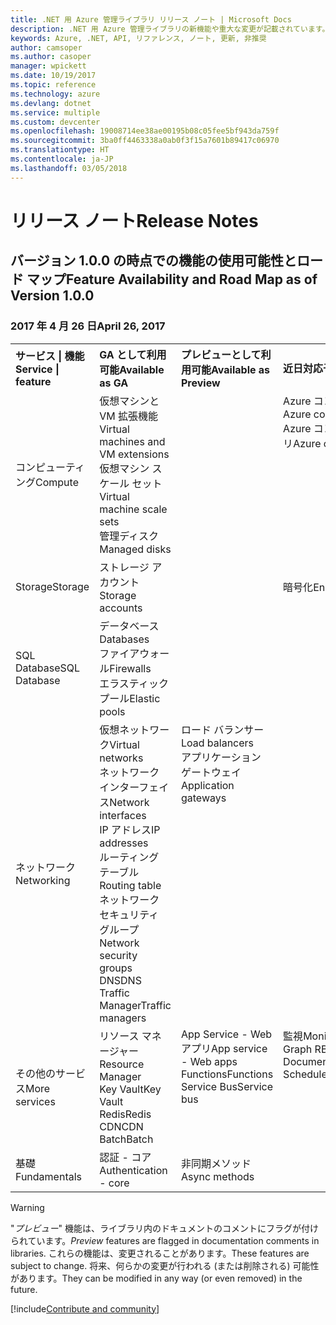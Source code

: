 ```yaml
---
title: .NET 用 Azure 管理ライブラリ リリース ノート | Microsoft Docs
description: .NET 用 Azure 管理ライブラリの新機能や重大な変更が記載されています。
keywords: Azure, .NET, API, リファレンス, ノート, 更新, 非推奨
author: camsoper
ms.author: casoper
manager: wpickett
ms.date: 10/19/2017
ms.topic: reference
ms.technology: azure
ms.devlang: dotnet
ms.service: multiple
ms.custom: devcenter
ms.openlocfilehash: 19008714ee38ae00195b08c05fee5bf943da759f
ms.sourcegitcommit: 3ba0ff4463338a0ab0f3f15a7601b89417c06970
ms.translationtype: HT
ms.contentlocale: ja-JP
ms.lasthandoff: 03/05/2018
---
```

# <a name="release-notes"></a><span data-ttu-id="c638e-104">リリース ノート</span><span class="sxs-lookup"><span data-stu-id="c638e-104">Release Notes</span></span> 

## <a name="feature-availability-and-road-map-as-of-version-100"></a><span data-ttu-id="c638e-105">バージョン 1.0.0 の時点での機能の使用可能性とロード マップ</span><span class="sxs-lookup"><span data-stu-id="c638e-105">Feature Availability and Road Map as of Version 1.0.0</span></span> ##
### <a name="april-26-2017"></a><span data-ttu-id="c638e-106">2017 年 4 月 26 日</span><span class="sxs-lookup"><span data-stu-id="c638e-106">April 26, 2017</span></span>

<table>
  <tr>
    <th align="left"><span data-ttu-id="c638e-107">サービス | 機能</span><span class="sxs-lookup"><span data-stu-id="c638e-107">Service | feature</span></span></th>
    <th align="left"><span data-ttu-id="c638e-108">GA として利用可能</span><span class="sxs-lookup"><span data-stu-id="c638e-108">Available as GA</span></span></th>
    <th align="left"><span data-ttu-id="c638e-109">プレビューとして利用可能</span><span class="sxs-lookup"><span data-stu-id="c638e-109">Available as Preview</span></span></th>
    <th align="left"><span data-ttu-id="c638e-110">近日対応予定</span><span class="sxs-lookup"><span data-stu-id="c638e-110">Coming soon</span></span></th>
  </tr>
  <tr>
    <td><span data-ttu-id="c638e-111">コンピューティング</span><span class="sxs-lookup"><span data-stu-id="c638e-111">Compute</span></span></td>
    <td><span data-ttu-id="c638e-112">仮想マシンと VM 拡張機能</span><span class="sxs-lookup"><span data-stu-id="c638e-112">Virtual machines and VM extensions</span></span><br><span data-ttu-id="c638e-113">仮想マシン スケール セット</span><span class="sxs-lookup"><span data-stu-id="c638e-113">Virtual machine scale sets</span></span><br><span data-ttu-id="c638e-114">管理ディスク</span><span class="sxs-lookup"><span data-stu-id="c638e-114">Managed disks</span></span></td>
    <td></td>
    <td valign="top"><span data-ttu-id="c638e-115">Azure コンテナー サービス</span><span class="sxs-lookup"><span data-stu-id="c638e-115">Azure container services</span></span><br><span data-ttu-id="c638e-116">Azure コンテナー レジストリ</span><span class="sxs-lookup"><span data-stu-id="c638e-116">Azure container registry</span></span></td>
  </tr>
  <tr>
    <td><span data-ttu-id="c638e-117">Storage</span><span class="sxs-lookup"><span data-stu-id="c638e-117">Storage</span></span></td>
    <td><span data-ttu-id="c638e-118">ストレージ アカウント</span><span class="sxs-lookup"><span data-stu-id="c638e-118">Storage accounts</span></span></td>
    <td></td>
    <td><span data-ttu-id="c638e-119">暗号化</span><span class="sxs-lookup"><span data-stu-id="c638e-119">Encryption</span></span></td>
  </tr>
  <tr>
    <td><span data-ttu-id="c638e-120">SQL Database</span><span class="sxs-lookup"><span data-stu-id="c638e-120">SQL Database</span></span></td>
    <td><span data-ttu-id="c638e-121">データベース</span><span class="sxs-lookup"><span data-stu-id="c638e-121">Databases</span></span><br><span data-ttu-id="c638e-122">ファイアウォール</span><span class="sxs-lookup"><span data-stu-id="c638e-122">Firewalls</span></span><br><span data-ttu-id="c638e-123">エラスティック プール</span><span class="sxs-lookup"><span data-stu-id="c638e-123">Elastic pools</span></span></td>
    <td></td>
    <td valign="top"></td>
  </tr>
  <tr>
    <td><span data-ttu-id="c638e-124">ネットワーク</span><span class="sxs-lookup"><span data-stu-id="c638e-124">Networking</span></span></td>
    <td><span data-ttu-id="c638e-125">仮想ネットワーク</span><span class="sxs-lookup"><span data-stu-id="c638e-125">Virtual networks</span></span><br><span data-ttu-id="c638e-126">ネットワーク インターフェイス</span><span class="sxs-lookup"><span data-stu-id="c638e-126">Network interfaces</span></span><br><span data-ttu-id="c638e-127">IP アドレス</span><span class="sxs-lookup"><span data-stu-id="c638e-127">IP addresses</span></span><br><span data-ttu-id="c638e-128">ルーティング テーブル</span><span class="sxs-lookup"><span data-stu-id="c638e-128">Routing table</span></span><br><span data-ttu-id="c638e-129">ネットワーク セキュリティ グループ</span><span class="sxs-lookup"><span data-stu-id="c638e-129">Network security groups</span></span><br><span data-ttu-id="c638e-130">DNS</span><span class="sxs-lookup"><span data-stu-id="c638e-130">DNS</span></span><br><span data-ttu-id="c638e-131">Traffic Manager</span><span class="sxs-lookup"><span data-stu-id="c638e-131">Traffic managers</span></span></td>
    <td valign="top"><span data-ttu-id="c638e-132">ロード バランサー</span><span class="sxs-lookup"><span data-stu-id="c638e-132">Load balancers</span></span><br><span data-ttu-id="c638e-133">アプリケーション ゲートウェイ</span><span class="sxs-lookup"><span data-stu-id="c638e-133">Application gateways</span></span></td>
    <td valign="top"></td>
  </tr>
  <tr>
    <td><span data-ttu-id="c638e-134">その他のサービス</span><span class="sxs-lookup"><span data-stu-id="c638e-134">More services</span></span></td>
    <td><span data-ttu-id="c638e-135">リソース マネージャー</span><span class="sxs-lookup"><span data-stu-id="c638e-135">Resource Manager</span></span><br><span data-ttu-id="c638e-136">Key Vault</span><span class="sxs-lookup"><span data-stu-id="c638e-136">Key Vault</span></span><br><span data-ttu-id="c638e-137">Redis</span><span class="sxs-lookup"><span data-stu-id="c638e-137">Redis</span></span><br><span data-ttu-id="c638e-138">CDN</span><span class="sxs-lookup"><span data-stu-id="c638e-138">CDN</span></span><br><span data-ttu-id="c638e-139">Batch</span><span class="sxs-lookup"><span data-stu-id="c638e-139">Batch</span></span></td>
    <td valign="top"><span data-ttu-id="c638e-140">App Service - Web アプリ</span><span class="sxs-lookup"><span data-stu-id="c638e-140">App service - Web apps</span></span><br><span data-ttu-id="c638e-141">Functions</span><span class="sxs-lookup"><span data-stu-id="c638e-141">Functions</span></span><br><span data-ttu-id="c638e-142">Service Bus</span><span class="sxs-lookup"><span data-stu-id="c638e-142">Service bus</span></span></td>
    <td valign="top"><span data-ttu-id="c638e-143">監視</span><span class="sxs-lookup"><span data-stu-id="c638e-143">Monitor</span></span><br><span data-ttu-id="c638e-144">Graph RBAC</span><span class="sxs-lookup"><span data-stu-id="c638e-144">Graph RBAC</span></span><br><span data-ttu-id="c638e-145">DocumentDB</span><span class="sxs-lookup"><span data-stu-id="c638e-145">DocumentDB</span></span><br><span data-ttu-id="c638e-146">Scheduler</span><span class="sxs-lookup"><span data-stu-id="c638e-146">Scheduler</span></span></td>
  </tr>
  <tr>
    <td><span data-ttu-id="c638e-147">基礎</span><span class="sxs-lookup"><span data-stu-id="c638e-147">Fundamentals</span></span></td>
    <td><span data-ttu-id="c638e-148">認証 - コア</span><span class="sxs-lookup"><span data-stu-id="c638e-148">Authentication - core</span></span></td>
    <td><span data-ttu-id="c638e-149">非同期メソッド</span><span class="sxs-lookup"><span data-stu-id="c638e-149">Async methods</span></span></td>
    <td valign="top"></td>
  </tr>
</table>

> [!WARNING] 
> <span data-ttu-id="c638e-150">"*プレビュー*" 機能は、ライブラリ内のドキュメントのコメントにフラグが付けられています。</span><span class="sxs-lookup"><span data-stu-id="c638e-150">*Preview* features are flagged in documentation comments in libraries.</span></span> <span data-ttu-id="c638e-151">これらの機能は、変更されることがあります。</span><span class="sxs-lookup"><span data-stu-id="c638e-151">These features are subject to change.</span></span> <span data-ttu-id="c638e-152">将来、何らかの変更が行われる (または削除される) 可能性があります。</span><span class="sxs-lookup"><span data-stu-id="c638e-152">They can be modified in any way (or even removed) in the future.</span></span>

[!include[Contribute and community](includes/contribute.md)]
